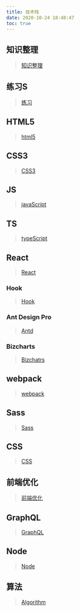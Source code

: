 ```yaml
---
title: 技术栈
date: 2020-10-24 18:48:47
toc: true
---
```


## 知识整理
>[知识整理](/All "整理知识点")

## 练习S
>[练习](/practice "练习")

## HTML5
>[html5](/html5 "html5")

## CSS3
>[CSS3](/css3 "CSS3")

## JS
>[javaScript](/js "js")

## TS
>[typeScript](/ts "ts")

## React
>[React](/react "React")

### Hook
>[Hook](/hook "hook")

### Ant Design Pro
>[Antd](/antd "antd")

### Bizcharts
>[Bizchatrs](/bizcharts "bizcharts")

## webpack
>[webpack](/webpack "webpack")

## Sass
>[Sass](/sass "Sass")

## CSS
>[CSS](/css "css")

## 前端优化
>[前端优化](/optimization "optimization")

## GraphQL
>[GraphQL](/graphQL "GraphQL")

## Node
>[Node](/node "node")

## 算法
>[Algorithm](/algorithm "算法")
